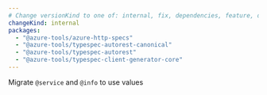 ```yaml
---
# Change versionKind to one of: internal, fix, dependencies, feature, deprecation, breaking
changeKind: internal
packages:
  - "@azure-tools/azure-http-specs"
  - "@azure-tools/typespec-autorest-canonical"
  - "@azure-tools/typespec-autorest"
  - "@azure-tools/typespec-client-generator-core"
---
```


Migrate `@service` and `@info` to use values
